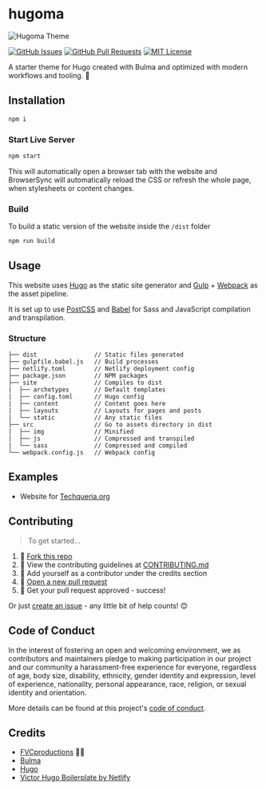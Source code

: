 # hugoma

![Hugoma Theme](https://i.imgur.com/mGA3X7m.png)

[![GitHub Issues](https://img.shields.io/github/issues/fvcproductions/hugoma-theme.svg?style=flat-square)](https://github.com/fvcproductions/hugoma-theme/issues) [![GitHub Pull Requests](https://img.shields.io/github/issues-pr/fvcproductions/hugoma-theme.svg?style=flat-square)](https://github.com/fvcproductions/hugoma-theme/pulls) [![MIT License](https://img.shields.io/github/license/fvcproductions/hugoma-theme.svg?style=flat-square)](http://badges.mit-license.org)

A starter theme for Hugo created with Bulma and optimized with modern workflows and tooling. 🌟️

## Installation

```bash
npm i
```

### Start Live Server

```bash
npm start
```

This will automatically open a browser tab with the website and BrowserSync will automatically reload the CSS or refresh the whole page, when stylesheets or content changes.

### Build

To build a static version of the website inside the `/dist` folder

```bash
npm run build
```

## Usage

This website uses [Hugo](https://gohugo.io/) as the static site generator and [Gulp](https://gulpjs.com/) + [Webpack](https://webpack.js.org/) as the asset pipeline.

It is set up to use [PostCSS](http://postcss.org/) and [Babel](https://babeljs.io/) for Sass and JavaScript compilation and transpilation.

### Structure

```text
├── dist                // Static files generated
├── gulpfile.babel.js   // Build processes
├── netlify.toml        // Netlify deployment config
├── package.json        // NPM packages
├── site                // Compiles to dist
|  ├── archetypes       // Default templates
|  ├── config.toml      // Hugo config
|  ├── content          // Content goes here
|  ├── layouts          // Layouts for pages and posts
|  └── static           // Any static files
├── src                 // Go to assets directory in dist
|  ├── img              // Minified
|  ├── js               // Compressed and transpiled
|  └── sass             // Compressed and compiled
└── webpack.config.js   // Webpack config
```

## Examples

* Website for [Techqueria.org](http://techqueria.org/)

## Contributing

> To get started...

1.  🍴 [Fork this repo](https://github.com/fvcproductions/hugoma-theme#fork-destination-box)
2.  🔨 View the contributing guidelines at [CONTRIBUTING.md](CONTRIBUTING.md)
3.  👥 Add yourself as a contributor under the credits section
4.  🔧 [Open a new pull request](https://github.com/fvcproductions/hugoma-theme/compare)
5.  🎉 Get your pull request approved - success!

Or just [create an issue](https://github.com/fvcproductions/hugoma-theme/issues) - any little bit of help counts! 😊

## Code of Conduct

In the interest of fostering an open and welcoming environment, we as contributors and maintainers pledge to making participation in our project and our community a harassment-free experience for everyone, regardless of age, body size, disability, ethnicity, gender identity and expression, level of experience, nationality, personal appearance, race, religion, or sexual identity and orientation.

More details can be found at this project's [code of conduct](.github/CODE_OF_CONDUCT.md).

## Credits

* [FVCproductions](https://github.com/fvcproductions) 🍓🍫
* [Bulma](https://bulma.io/)
* [Hugo](https://gohugo.io/)
* [Victor Hugo Boilerplate by Netlify](https://github.com/netlify/victor-hugo)
